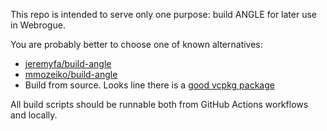 This repo is intended to serve only one purpose: build ANGLE for later use in Webrogue.

You are probably better to choose one of known alternatives:
- [jeremyfa/build-angle](https://github.com/jeremyfa/build-angle)
- [mmozeiko/build-angle](https://github.com/mmozeiko/build-angle)
- Build from source. Looks line there is a [good vcpkg package](https://vcpkg.io/en/package/angle.html)

All build scripts should be runnable both from GitHub Actions workflows and locally.
